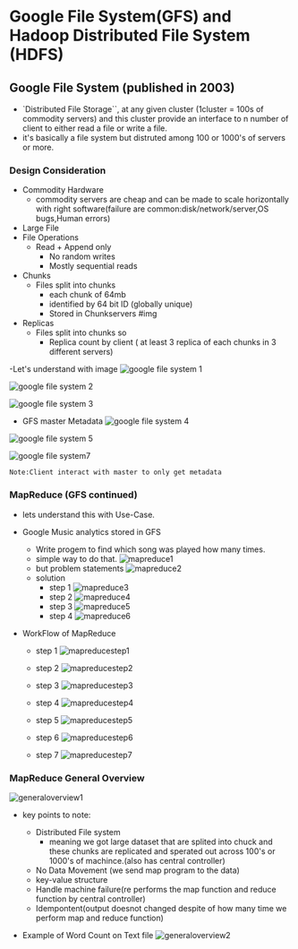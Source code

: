 # Google File System(GFS) and Hadoop Distributed File System (HDFS)



## Google File System (published in 2003)

- `Distributed File Storage``, at any given cluster (1cluster = 100s of commodity servers) and this cluster provide an interface to n number of client to either read a file or write a file.
- it's basically a file system but distruted among 100 or 1000's of servers or more.

### Design Consideration
- Commodity Hardware
    - commodity servers are cheap and can be made to scale horizontally with right software(failure are common:disk/network/server,OS bugs,Human errors)
- Large File
- File Operations
    - Read + Append only
        - No random writes
        - Mostly sequential reads
- Chunks
    - Files split into chunks
        - each chunk of 64mb
        - identified by 64 bit ID (globally unique)
        - Stored in Chunkservers
    #img
- Replicas
    - Files split into chunks so
        - Replica count by client ( at least 3 replica of each chunks in 3 different servers)

-Let's understand with image
![google file system 1](https://github.com/anupmaharzn/Data-Engineering-Tools-Technologies/assets/34486226/946766d7-672b-442d-a86e-ba90ec5711b8)

![google file system 2](https://github.com/anupmaharzn/Data-Engineering-Tools-Technologies/assets/34486226/a42f2171-d587-43de-82e6-626c5d5bf209)

![google file system 3](https://github.com/anupmaharzn/Data-Engineering-Tools-Technologies/assets/34486226/1f9fafdb-a7d9-41b1-9b86-406221f19974)

- GFS master Metadata
![google file system 4](https://github.com/anupmaharzn/Data-Engineering-Tools-Technologies/assets/34486226/cc06bc0c-cf3f-4332-b6cf-cc51bcfbc766)

![google file system 5](https://github.com/anupmaharzn/Data-Engineering-Tools-Technologies/assets/34486226/31124a89-96d9-456c-a9d6-3a52eeb1bd15)

![google file system7](https://github.com/anupmaharzn/Data-Engineering-Tools-Technologies/assets/34486226/df00c497-9153-4875-8904-6e1daedd98dc)

```Note:Client interact with master to only get metadata```




### MapReduce (GFS continued)

- lets understand this with Use-Case.

- Google Music analytics stored in GFS
    - Write progem to find which song was played how many times.
    - simple way to do that.
        ![mapreduce1](https://github.com/anupmaharzn/Data-Engineering-Tools-Technologies/assets/34486226/fa0bab17-be0c-4b8d-8b3c-d06d61a0cdf7)
    - but problem statements
        ![mapreduce2](https://github.com/anupmaharzn/Data-Engineering-Tools-Technologies/assets/34486226/c23efb7f-b790-45ac-a7a9-151d76a68121)
    - solution
        - step 1
        ![mapreduce3](https://github.com/anupmaharzn/Data-Engineering-Tools-Technologies/assets/34486226/418636ea-9b99-4b8c-83c5-9923301787de)
        - step 2
        ![mapreduce4](https://github.com/anupmaharzn/Data-Engineering-Tools-Technologies/assets/34486226/fc45e2f4-54e1-4e56-ba68-1fab467c77d4)
        - step 3
        ![mapreduce5](https://github.com/anupmaharzn/Data-Engineering-Tools-Technologies/assets/34486226/c092e2af-3a67-4c86-85ec-c996fafa9d86)
        - step 4
        ![mapreduce6](https://github.com/anupmaharzn/Data-Engineering-Tools-Technologies/assets/34486226/61620c5c-d8c8-45d3-b459-ef09a9618f37)


- WorkFlow of MapReduce
    - step 1
      ![mapreducestep1](https://github.com/anupmaharzn/Data-Engineering-Tools-Technologies/assets/34486226/c817c8c9-5f0a-40b2-9361-2934740dc990)

    - step 2
      ![mapreducestep2](https://github.com/anupmaharzn/Data-Engineering-Tools-Technologies/assets/34486226/f536a34e-4218-4e77-ae52-99a2d381c599)

    - step 3
      ![mapreducestep3](https://github.com/anupmaharzn/Data-Engineering-Tools-Technologies/assets/34486226/0510561d-2250-4a24-86e9-be39db6c4ada)

    - step 4
      ![mapreducestep4](https://github.com/anupmaharzn/Data-Engineering-Tools-Technologies/assets/34486226/f327253d-b08e-45b1-b806-1fd67c20b8c5)

    - step 5
      ![mapreducestep5](https://github.com/anupmaharzn/Data-Engineering-Tools-Technologies/assets/34486226/95e26cc0-0b3e-4e67-8345-b3fcf300003b)

    - step 6
      ![mapreducestep6](https://github.com/anupmaharzn/Data-Engineering-Tools-Technologies/assets/34486226/6f831809-b536-4183-866f-00ae01bbb3e4)
      
    - step 7
      ![mapreducestep7](https://github.com/anupmaharzn/Data-Engineering-Tools-Technologies/assets/34486226/7b2d0547-4472-481e-9c61-baa651aba791)


### MapReduce General Overview

![generaloverview1](https://github.com/anupmaharzn/Data-Engineering-Tools-Technologies/assets/34486226/f75fd8d6-0d0c-4315-a94c-07dc4f921734)

- key points to note:
    - Distributed File system
        - meaning we got large dataset that are splited into chuck and these chunks are replicated and sperated out across 100's or 1000's of machince.(also has central controller)
  - No Data Movement (we send map program to the data)
  - key-value structure
  - Handle machine failure(re performs the map function and reduce function by central controller)
  - Idempontent(output doesnot changed despite of how many time we perform map and reduce function)

- Example of Word Count on Text file
![generaloverview2](https://github.com/anupmaharzn/Data-Engineering-Tools-Technologies/assets/34486226/fca9be87-8a14-452a-bed8-2a2a437a91af)




